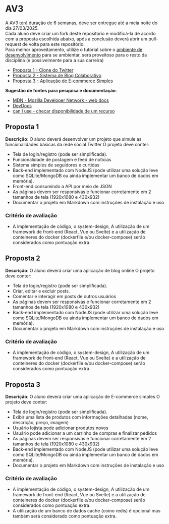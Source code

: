 # AV3
A AV3 terá duração de 6 semanas, deve ser entregue até a meia noite do dia 27/03/2025.  
Cada aluno deve criar um fork deste repositório e modificá-la de acordo com a proposta escolhida abaixo, após a conclusão deverá abrir um pull-request de volta para este repositório.  
Para melhor aproveitamento, utilize o tutorial sobre o [ambiente de desenvolvimento](https://github.com/prof-hfabio/ambiente) para se ambientar, será proveitoso para o resto da disciplina (e possivelmente para a sua carreira)

- [Proposta 1 - Clone do Twitter](#proposta-1)
- [Proposta 2 - Sistema de Blog Colaborativo](#proposta-2)
- [Proposta 3 - Aplicação de E-commerce Simples](#proposta-3)

**Sugestão de fontes para pesquisa e documentação**:
- [MDN - Mozilla Developer Network - web docs](https://developer.mozilla.org/)
- [DevDocs](https://devdocs.io/)
- [can I use - checar disponibilidade de um recurso](https://caniuse.com/)

## Proposta 1 
**Descrição**: O aluno deverá desenvolver um projeto que simule as funcionalidades básicas da rede social Twitter
O projeto deve conter:
- Tela de login/registro (pode ser simplificada).
- Funcionalidade de postagem e feed de notícias
- Sistema simples de seguidores e curtidas
- Back-end implementado com NodeJS (pode utilizar uma solução leve como SQLite/MongoDB ou ainda implementar um banco de dados em memória).
- Front-end consumindo a API por meio de JSON
- As páginas devem ser responsivas e funcionar corretamente em 2 tamanhos de tela (1920x1080 e 430x932)
- Documentar o projeto em Markdown com instruções de instalação e uso
### Critério de avaliação 
- A implementação de código, o system-design, A utilização de um framework de front-end (React, Vue ou Svelte) e a utilização de conteineres do docker (dockerfile e/ou docker-compose) serão considerados como pontuação extra.

## Proposta 2
**Descrição**: O aluno deverá criar uma aplicação de blog online
O projeto deve conter:
- Tela de login/registro (pode ser simplificada).
- Criar, editar e excluir posts.
- Comentar e interagir em posts de outros usuários
- As páginas devem ser responsivas e funcionar corretamente em 2 tamanhos de tela (1920x1080 e 430x932)
- Back-end implementado com NodeJS (pode utilizar uma solução leve como SQLite/MongoDB ou ainda implementar um banco de dados em memória).
- Documentar o projeto em Markdown com instruções de instalação e uso
### Critério de avaliação 
- A implementação de código, o system-design, A utilização de um framework de front-end (React, Vue ou Svelte) e a utilização de conteineres do docker (dockerfile e/ou docker-compose) serão considerados como pontuação extra.

## Proposta 3
**Descrição**: O aluno deverá criar uma aplicação de E-commerce simples
O projeto deve conter:
- Tela de login/registro (pode ser simplificada).
- Exibir uma lista de produtos com informações detalhadas (nome, descrição, preço, imagem)
- Usuário lojista pode adicionar produtos novos
- Usuário pode adicionar a um carrinho de compras e finalizar pedidos
- As páginas devem ser responsivas e funcionar corretamente em 2 tamanhos de tela (1920x1080 e 430x932)
- Back-end implementado com NodeJS (pode utilizar uma solução leve como SQLite/MongoDB ou ainda implementar um banco de dados em memória).
- Documentar o projeto em Markdown com instruções de instalação e uso
### Critério de avaliação  
- A implementação de código, o system-design, A utilização de um framework de front-end (React, Vue ou Svelte) e a utilização de conteineres do docker (dockerfile e/ou docker-compose) serão considerados como pontuação extra.
- A utilização de um banco de dados cache (como redis) é opcional mas também será considerado como pontuação extra.

